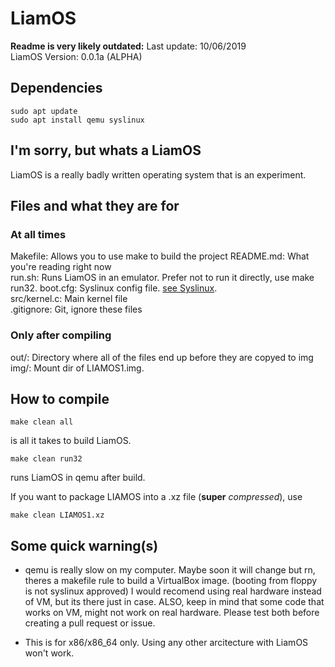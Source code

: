 # LiamOS

**Readme is very likely outdated:**
Last update: 10/06/2019  
LiamOS Version: 0.0.1a (ALPHA)

## Dependencies

```shell
sudo apt update
sudo apt install qemu syslinux
```

## I'm sorry, but whats a LiamOS

LiamOS is a really badly written operating system that is an experiment.

## Files and what they are for

### At all times

Makefile: Allows you to use make to build the project
README.md: What you're reading right now  
run.sh: Runs LiamOS in an emulator. Prefer not to run it directly, use make run32.
boot.cfg: Syslinux config file. [see Syslinux](syslinux.org).  
src/kernel.c: Main kernel file  
.gitignore: Git, ignore these files  

### Only after compiling

out/: Directory where all of the files end up before they are copyed to img  
img/: Mount dir of LIAMOS1.img.

## How to compile

```shell
make clean all
```

is all it takes to build LiamOS.

```shell
make clean run32
```

runs LiamOS in qemu after build.

If you want to package LIAMOS into a .xz file (**super** _compressed_), use

```shell
make clean LIAMOS1.xz
```

## Some quick warning(s)

* qemu is really slow on my computer. Maybe soon it will change but rn, theres a makefile rule to build a VirtualBox image. (booting from floppy is not syslinux approved) I would recomend using real hardware instead of VM, but its there just in case. ALSO, keep in mind that some code that works on VM, might not work on real hardware. Please test both before creating a pull request or issue.

* This is for x86/x86_64 only. Using any other arcitecture with LiamOS won't work.
